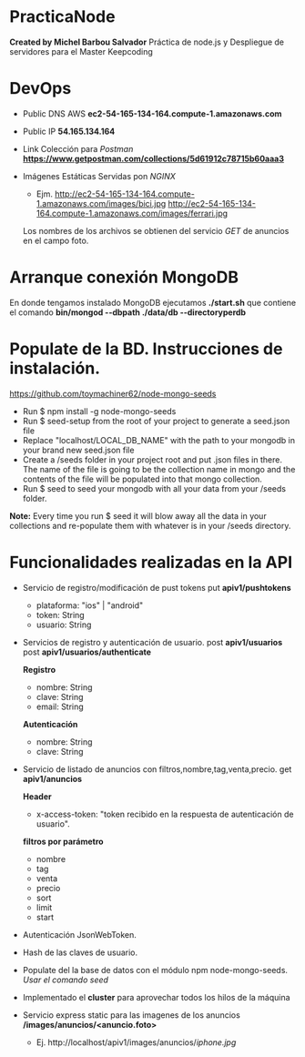 # PracticaNode
**Created by Michel Barbou Salvador**
Práctica de node.js y Despliegue de servidores para el Master Keepcoding

# DevOps

- Public DNS AWS **ec2-54-165-134-164.compute-1.amazonaws.com**
- Public IP **54.165.134.164**
- Link Colección para *Postman*  **https://www.getpostman.com/collections/5d61912c78715b60aaa3**
- Imágenes Estáticas Servidas pon *NGINX*
    - Ejm. http://ec2-54-165-134-164.compute-1.amazonaws.com/images/bici.jpg 
           http://ec2-54-165-134-164.compute-1.amazonaws.com/images/ferrari.jpg
           
    Los nombres de los archivos se obtienen del servicio *GET* de anuncios en el campo foto.

    


# Arranque conexión MongoDB

En donde tengamos instalado MongoDB ejecutamos  **./start.sh**
que contiene el comando **bin/mongod --dbpath ./data/db --directoryperdb**

# Populate de la BD. Instrucciones de instalación.
https://github.com/toymachiner62/node-mongo-seeds

- Run $ npm install -g node-mongo-seeds
- Run $ seed-setup from the root of your project to generate a seed.json file
- Replace "localhost/LOCAL_DB_NAME" with the path to your mongodb in your brand new seed.json file
- Create a /seeds folder in your project root and put .json files in there. The name of the file is going to be the collection name in mongo and the contents of the file will be populated into that mongo collection.
- Run $ seed to seed your mongodb with all your data from your /seeds folder.

**Note:** Every time you run $ seed it will blow away all the data in your collections and re-populate them with whatever is in your /seeds directory.


# Funcionalidades realizadas en la API
- Servicio de registro/modificación de pust tokens put **apiv1/pushtokens**

    - plataforma: "ios" | "android"
    - token: String
    - usuario: String

- Servicios de registro y autenticación de usuario. post **apiv1/usuarios**  post **apiv1/usuarios/authenticate**

    **Registro**
    - nombre: String
    - clave: String
    - email: String

    **Autenticación**
    - nombre: String
    - clave: String


- Servicio de listado de anuncios con filtros,nombre,tag,venta,precio. get **apiv1/anuncios**

    **Header**
    - x-access-token: "token recibido en la respuesta de autenticación de usuario".

    **filtros por parámetro**
    - nombre
    - tag
    - venta
    - precio
    - sort
    - limit
    - start

- Autenticación JsonWebToken.
- Hash de las claves de usuario.
- Populate del la base de datos con el módulo npm node-mongo-seeds. *Usar el comando seed*
- Implementado el **cluster** para aprovechar todos los hilos de la máquina
- Servicio express static para las imagenes de los anuncios **/images/anuncios/<anuncio.foto>**

    - Ej. http://localhost/apiv1/images/anuncios/*iphone.jpg*

